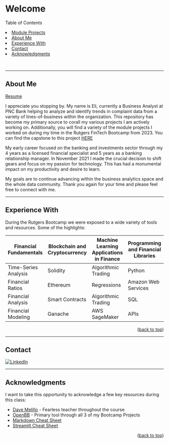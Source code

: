 # Welcome

<a name="readme-top"></a>
<!-- TABLE OF CONTENTS -->

  Table of Contents
    <li><a href="/module_projects/">Module Projects</a></li>
    <li><a href="#about-me">About Me</a></li>
    <li><a href="#built-with">Experience With</a></li>
    <li><a href="#contact">Contact</a></li>
    <li><a href="#acknowledgments">Acknowledgments</a></li>

<br>

---
## About Me
<a href="https://epiccoding.github.io">Resume</a>

I appreciate you stopping by.  My name is Eli, currently a Business Analyst at PNC Bank helping to analyze and identify trends in complaint data from a variety of lines-of-business within the organization.  This repository has become my primary source to corall my various projects I am actively working on.  Additionally, you will find a variety of the module projects I worked on during my time in the Rutgers FinTech Bootcamp from 2023.  You can find the capstone to this project <a href="https://project3-openbb-launch.streamlit.app">HERE</a>

My early career focused on the banking and investments sector through my 4 years as a licensed financial specialist and 5 years as a banking relationship manager.  In November 2021 I made the crucial decision to shift gears and focus on my passion for technology.  This has had a monumental impact on my productivity and desire to learn.

My goals are to continue advancing within the business analytics space and the whole data community.  Thank you again for your time and please feel free to connect with me.

---
## Experience With

During the Rutgers Bootcamp we were exposed to a wide variety of tools and resources.  Some of the highlights:

 Financial Fundamentals | Blockchain and Cryptocurrency | Machine Learning Applications in Finance |Programming and Financial Libraries 
 --- | --- | --- | --- 
 Time-Series Analysis | Solidity | Algorithmic Trading | Python 
 Financial Ratios | Ethereum | Regressions | Amazon Web Services 
 Financial Analysis | Smart Contracts | Algorithmic Trading | SQL 
 Financial Modeling | Ganache | AWS SageMaker | APIs 

<p align="right">(<a href="#readme-top">back to top</a>)</p>


<!-- CONTACT -->
---
## Contact

 [![LinkedIn](https://img.icons8.com/?size=48&id=13930&format=png)](https://www.linkedin.com/in/elipickhart/) 




<!-- ACKNOWLEDGMENTS -->
---
## Acknowledgments
I want to take this opportunity to acknowledge a few key resources during this class:

* [Dave Melillo](https://www.linkedin.com/in/davemelillojr/) - Fearless teacher throughout the course
* [OpenBB](https://www.openbb.co/) - Primary tool through all 3 of my Bootcamp Projects
* [Markdown Cheat Sheet](https://www.markdownguide.org/cheat-sheet)
* [Streamlit Cheat Sheet](https://daniellewisdl-streamlit-cheat-sheet-app-ytm9sg.streamlit.app/)

<p align="right">(<a href="#readme-top">back to top</a>)</p>